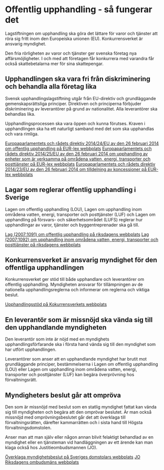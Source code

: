 # Offentlig upphandling - så fungerar det

Lagstiftningen om upphandling ska göra det lättare för varor och tjänster att röra sig fritt inom den Europeiska unionen (EU). Konkurrensverket är ansvarig myndighet.

Den fria rörligheten av varor och tjänster ger svenska företag nya affärsmöjligheter. I och med att företagen får konkurrera med varandra får också skattebetalarna mer för sina skattepengar.

## Upphandlingen ska vara fri från diskriminering och behandla alla företag lika

Svensk upphandlingslagstiftning utgår från EU-direktiv och grundläggande gemenskapsrättsliga principer. Direktiven och principerna förbjuder diskriminering av leverantörer på grund av nationalitet. Alla leverantörer ska behandlas lika.

Upphandlingsprocessen ska vara öppen och kunna förutses. Kraven i upphandlingen ska ha ett naturligt samband med det som ska upphandlas och vara rimliga.

[Europaparlamentets och rådets direktiv 2014/24/EU av den 26 februari 2014 om offentlig upphandling på EUR-lex webbplats](http://eur-lex.europa.eu/search.html?instInvStatus=ALL&or0=DTS%3D3,DTS%3D0&or1=DTT%3DL&DTN=0024&DTA=2014&qid=1407314425286&DTC=false&DTS_DOM=ALL&type=advanced&SUBDOM_INIT=ALL_ALL&DTS_SUBDOM=ALL_ALL)
[Europaparlamentets och rådets direktiv 2014/25/EU av den 26 februari 2014 om upphandling av enheter som är verksamma på områdena vatten, energi, transporter och posttjänster på EUR-lex webbplats](http://eur-lex.europa.eu/search.html?instInvStatus=ALL&or0=DTS%3D3,DTS%3D0&or1=DTT%3DL&DTN=0025&DTA=2014&qid=1407314607342&DTC=false&DTS_DOM=ALL&type=advanced&SUBDOM_INIT=ALL_ALL&DTS_SUBDOM=ALL_ALL)
[Europaparlamentets och rådets direktiv 2014/23/EU av den 26 februari 2014 om tilldelning av koncessioner på EUR-lex webbplats](http://eur-lex.europa.eu/search.html?instInvStatus=ALL&or0=DTS%3D3,DTS%3D0&or1=DTT%3DL&DTN=0023&DTA=2014&qid=1407314655868&DTC=false&DTS_DOM=ALL&type=advanced&SUBDOM_INIT=ALL_ALL&DTS_SUBDOM=ALL_ALL)

## Lagar som reglerar offentlig upphandling i Sverige

Lagen om offentlig upphandling (LOU), Lagen om upphandling inom områdena vatten, energi, transporter och posttjänster (LUF) och Lagen om upphandling på försvars- och säkerhetsområdet (LUFS) reglerar hur upphandlingar av varor, tjänster och byggentreprenader ska gå till.

[Lag (2007:1091) om offentlig upphandling på riksdagens webbplats](http://www.riksdagen.se/sv/Dokument-Lagar/Lagar/Svenskforfattningssamling/Lag-20071091-om-offentlig-u_sfs-2007-1091/?bet=2007:1091)
[Lag (2007:1092) om upphandling inom områdena vatten, energi, transporter och posttjänster på riksdagens webbplats](http://www.riksdagen.se/sv/Dokument-Lagar/Lagar/Svenskforfattningssamling/Lag-20071092-om-upphandling_sfs-2007-1092/?bet=2007:1092)

## Konkurrensverket är ansvarig myndighet för den offentliga upphandlingen

Konkurrensverket ger stöd till både upphandlare och leverantörer om offentlig upphandling. Myndigheten ansvarar för tillämpningen av de nationella upphandlingsreglerna och informerar om reglerna och viktiga beslut.

[Upphandlingsstöd på Kokurrensverkets webbplats](http://www.kkv.se/t/Page____9719.aspx)

## En leverantör som är missnöjd ska vända sig till den upphandlande myndigheten

Den leverantör som inte är nöjd med en myndighets upphandlingsförfarande ska i första hand vända sig till den myndighet som har utfört upphandlingen.

Leverantörer som anser att en upphandlande myndighet har brutit mot grundläggande principer, bestämmelserna i Lagen om offentlig upphandling (LOU) eller Lagen om upphandling inom områdena vatten, energi, transporter och posttjänster (LUF) kan begära överprövning hos förvaltningsrätt.

## Myndigheters beslut går att ompröva

Den som är missnöjd med beslut som en statlig myndighet fattat kan vända sig till myndigheten och begära att den omprövar beslutet. Är man också missnöjd med omprövningsbeslutet går det att överklaga till förvaltningsrätten, därefter kammarrätten och i sista hand till Högsta förvaltningsdomstolen.

Anser man att man själv eller någon annan blivit felaktigt behandlad av en myndighet eller en tjänsteman vid handläggningen av ett ärende kan man klaga också hos Justitieombudsmannen (JO).

[Överklaga myndighetsbeslut på Sveriges domstolars webbplats](http://www.domstol.se/Myndighetsbeslut/Overklaga-myndighetsbeslut/)
[JO Riksdagens ombudsmäns webbplats](http://www.jo.se/sv/)
